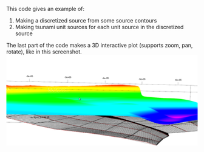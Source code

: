 This code gives an example of:
1) Making a discretized source from some source contours
2) Making tsunami unit sources for each unit source in the discretized source

The last part of the code makes a 3D interactive plot (supports zoom, pan, rotate), like in this screenshot.
![planview](ThreeD_plot.png?raw=true)


